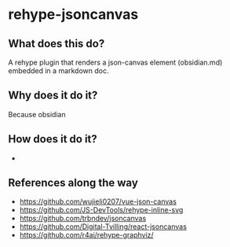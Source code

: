 # rehype-jsoncanvas

## What does this do?

A rehype plugin that renders a json-canvas element (obsidian.md) embedded in a markdown doc.

## Why does it do it?

Because obsidian

## How does it do it?

-

## References along the way

- https://github.com/wujieli0207/vue-json-canvas
- https://github.com/JS-DevTools/rehype-inline-svg
- https://github.com/trbndev/jsoncanvas
- https://github.com/Digital-Tvilling/react-jsoncanvas
- https://github.com/r4ai/rehype-graphviz/
